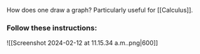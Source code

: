 How does one draw a graph? Particularly useful for [[Calculus]].

### Follow these instructions:
![[Screenshot 2024-02-12 at 11.15.34 a.m..png|600]]

